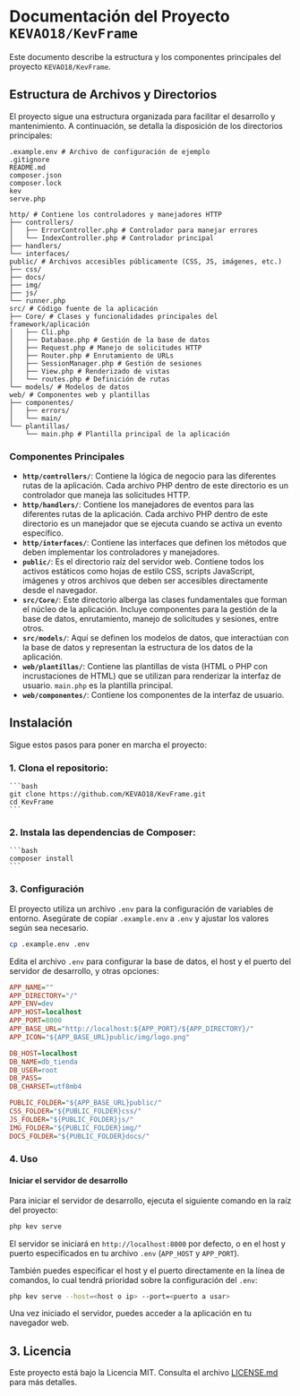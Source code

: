 # Documentación del Proyecto `KEVAO18/KevFrame`

Este documento describe la estructura y los componentes principales del proyecto `KEVAO18/KevFrame`.

## Estructura de Archivos y Directorios

El proyecto sigue una estructura organizada para facilitar el desarrollo y mantenimiento. A continuación, se detalla la disposición de los directorios principales:

```
.example.env # Archivo de configuración de ejemplo
.gitignore
README.md
composer.json
composer.lock
kev 
serve.php

http/ # Contiene los controladores y manejadores HTTP
├── controllers/
│   ├── ErrorController.php # Controlador para manejar errores
│   └── IndexController.php # Controlador principal
├── handlers/
└── interfaces/
public/ # Archivos accesibles públicamente (CSS, JS, imágenes, etc.)
├── css/
├── docs/
├── img/
├── js/
└── runner.php
src/ # Código fuente de la aplicación
├── Core/ # Clases y funcionalidades principales del framework/aplicación
│   ├── Cli.php
│   ├── Database.php # Gestión de la base de datos
│   ├── Request.php # Manejo de solicitudes HTTP
│   ├── Router.php # Enrutamiento de URLs
│   ├── SessionManager.php # Gestión de sesiones
│   ├── View.php # Renderizado de vistas
│   └── routes.php # Definición de rutas
└── models/ # Modelos de datos
web/ # Componentes web y plantillas
├── componentes/
│   ├── errors/
│   └── main/
└── plantillas/
    └── main.php # Plantilla principal de la aplicación
```

### Componentes Principales

-   **`http/controllers/`**: Contiene la lógica de negocio para las diferentes rutas de la aplicación. Cada archivo PHP dentro de este directorio es un controlador que maneja las solicitudes HTTP.
-   **`http/handlers/`**: Contiene los manejadores de eventos para las diferentes rutas de la aplicación. Cada archivo PHP dentro de este directorio es un manejador que se ejecuta cuando se activa un evento específico.
-   **`http/interfaces/`**: Contiene las interfaces que definen los métodos que deben implementar los controladores y manejadores.
-   **`public/`**: Es el directorio raíz del servidor web. Contiene todos los activos estáticos como hojas de estilo CSS, scripts JavaScript, imágenes y otros archivos que deben ser accesibles directamente desde el navegador.
-   **`src/Core/`**: Este directorio alberga las clases fundamentales que forman el núcleo de la aplicación. Incluye componentes para la gestión de la base de datos, enrutamiento, manejo de solicitudes y sesiones, entre otros.
-   **`src/models/`**: Aquí se definen los modelos de datos, que interactúan con la base de datos y representan la estructura de los datos de la aplicación.
-   **`web/plantillas/`**: Contiene las plantillas de vista (HTML o PHP con incrustaciones de HTML) que se utilizan para renderizar la interfaz de usuario. `main.php` es la plantilla principal.
-   **`web/componentes/`**: Contiene los componentes de la interfaz de usuario.

## Instalación

Sigue estos pasos para poner en marcha el proyecto:

### 1.  **Clona el repositorio**:
    ```bash
    git clone https://github.com/KEVAO18/KevFrame.git
    cd KevFrame
    ```


### 2.  **Instala las dependencias de Composer**:
    ```bash
    composer install
    ```

### 3. Configuración

El proyecto utiliza un archivo `.env` para la configuración de variables de entorno. Asegúrate de copiar `.example.env` a `.env` y ajustar los valores según sea necesario.

```bash
cp .example.env .env
```

Edita el archivo `.env` para configurar la base de datos, el host y el puerto del servidor de desarrollo, y otras opciones:

```ini
APP_NAME=""
APP_DIRECTORY="/"
APP_ENV=dev
APP_HOST=localhost
APP_PORT=8000
APP_BASE_URL="http://localhost:${APP_PORT}/${APP_DIRECTORY}/"
APP_ICON="${APP_BASE_URL}public/img/logo.png"

DB_HOST=localhost
DB_NAME=db_tienda
DB_USER=root
DB_PASS=
DB_CHARSET=utf8mb4

PUBLIC_FOLDER="${APP_BASE_URL}public/"
CSS_FOLDER="${PUBLIC_FOLDER}css/"
JS_FOLDER="${PUBLIC_FOLDER}js/"
IMG_FOLDER="${PUBLIC_FOLDER}img/"
DOCS_FOLDER="${PUBLIC_FOLDER}docs/"

```

### 4. Uso

#### Iniciar el servidor de desarrollo

Para iniciar el servidor de desarrollo, ejecuta el siguiente comando en la raíz del proyecto:

```bash
php kev serve
```

El servidor se iniciará en `http://localhost:8000` por defecto, o en el host y puerto especificados en tu archivo `.env` (`APP_HOST` y `APP_PORT`).

También puedes especificar el host y el puerto directamente en la línea de comandos, lo cual tendrá prioridad sobre la configuración del `.env`:

```bash
php kev serve --host=<host o ip> --port=<puerto a usar>
```

Una vez iniciado el servidor, puedes acceder a la aplicación en tu navegador web.

## 3. Licencia
Este proyecto está bajo la Licencia MIT. Consulta el archivo [LICENSE.md](LICENSE.md) para más detalles.